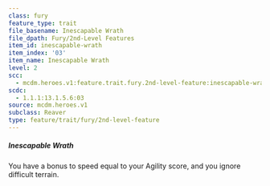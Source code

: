 ```yaml
---
class: fury
feature_type: trait
file_basename: Inescapable Wrath
file_dpath: Fury/2nd-Level Features
item_id: inescapable-wrath
item_index: '03'
item_name: Inescapable Wrath
level: 2
scc:
  - mcdm.heroes.v1:feature.trait.fury.2nd-level-feature:inescapable-wrath
scdc:
  - 1.1.1:13.1.5.6:03
source: mcdm.heroes.v1
subclass: Reaver
type: feature/trait/fury/2nd-level-feature
---
```


##### Inescapable Wrath

You have a bonus to speed equal to your Agility score, and you ignore difficult terrain.
